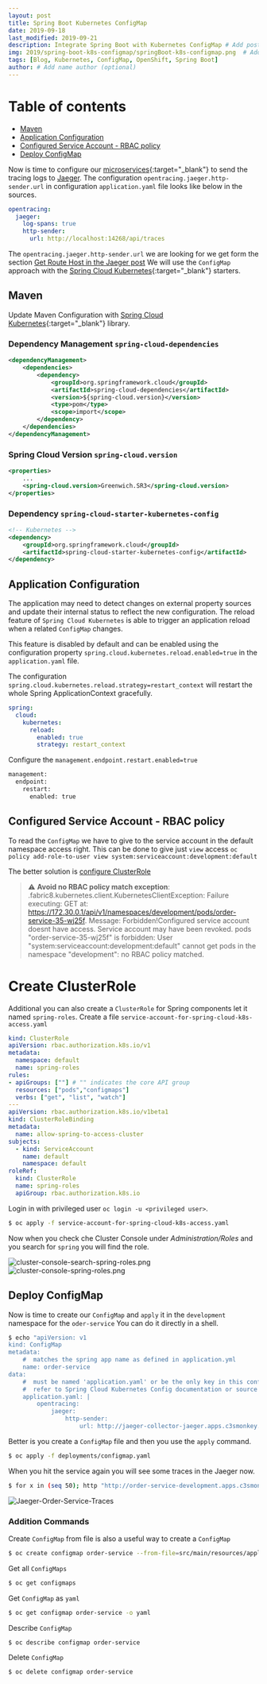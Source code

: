 ```yaml
---
layout: post
title: Spring Boot Kubernetes ConfigMap
date: 2019-09-18
last_modified: 2019-09-21
description: Integrate Spring Boot with Kubernetes ConfigMap # Add post description (optional)
img: 2019/spring-boot-k8s-configmap/springBoot-k8s-configmap.png  # Add image post (optional)
tags: [Blog, Kubernetes, ConfigMap, OpenShift, Spring Boot]
author: # Add name author (optional)
--- 
```


# Table of contents
* [Maven](#MavenConfiguration)
* [Application Configuration](#ApplicationConfiguration)
* [Configured Service Account - RBAC policy](#RBACpolicy)
* [Deploy ConfigMap](#DeployConfigMap)
 
Now is time to configure our [microservices](https://github.com/marzelwidmer/microservices-demo){:target="_blank"} to send the tracing 
logs to [Jaeger](http://blog.marcelwidmer.org/jaeger/). The configuration `opentracing.jaeger.http-sender.url` in configuration `application.yaml` file looks like below in the sources.
```yaml
opentracing:
  jaeger:
    log-spans: true
    http-sender:
      url: http://localhost:14268/api/traces
``` 

The `opentracing.jaeger.http-sender.url` we are looking for we get form the section [Get Route Host in the Jaeger post](http://blog.marcelwidmer.org/jaeger/#GetRouteHost)
We will use the `ConfigMap` approach with the [Spring Cloud Kubernetes](https://spring.io/projects/spring-cloud-kubernetes){:target="_blank"} starters.

## Maven <a name="MavenConfiguration"></a>
Update Maven Configuration with [Spring Cloud Kubernetes](https://cloud.spring.io/spring-cloud-static/spring-cloud-kubernetes/1.0.3.RELEASE/single/spring-cloud-kubernetes.html){:target="_blank"} library.

### Dependency Management `spring-cloud-dependencies`
```xml
<dependencyManagement>
    <dependencies>
        <dependency>
            <groupId>org.springframework.cloud</groupId>
            <artifactId>spring-cloud-dependencies</artifactId>
            <version>${spring-cloud.version}</version>
            <type>pom</type>
            <scope>import</scope>
        </dependency>
    </dependencies>
</dependencyManagement>
```

### Spring Cloud Version `spring-cloud.version` 
```xml
<properties>
    ...
    <spring-cloud.version>Greenwich.SR3</spring-cloud.version>
</properties>
```

### Dependency `spring-cloud-starter-kubernetes-config` 
```xml
<!-- Kubernetes -->
<dependency>
    <groupId>org.springframework.cloud</groupId>
    <artifactId>spring-cloud-starter-kubernetes-config</artifactId>
</dependency>
```

## Application Configuration <a name="ApplicationConfiguration"></a>
The application may need to detect changes on external property sources and update their internal status to reflect the new configuration. 
The reload feature of `Spring Cloud Kubernetes` is able to trigger an application reload when a related `ConfigMap` changes.

This feature is disabled by default and can be enabled using the configuration property `spring.cloud.kubernetes.reload.enabled=true` 
 in the `application.yaml` file.

The configuration `spring.cloud.kubernetes.reload.strategy=restart_context` will restart the whole Spring ApplicationContext gracefully.
               
```yaml
spring:
  cloud:
    kubernetes:
      reload:
        enabled: true
        strategy: restart_context
```
Configure the `management.endpoint.restart.enabled=true`
```bash
management:
  endpoint:
    restart:
      enabled: true
```

## Configured Service Account - RBAC policy <a name="RBACpolicy"></a>
To read the `ConfigMap` we have to give to the service account in the default namespace access right. This can be done to give just 
`view` access `oc policy add-role-to-user view system:serviceaccount:development:default` 
 
The better solution is [configure ClusterRole](#ConfigureClusterRole) 

> ⚠️ **Avoid no RBAC policy match exception**:  
                                        .fabric8.kubernetes.client.KubernetesClientException: 
                                        Failure executing: GET at: https://172.30.0.1/api/v1/namespaces/development/pods/order-service-35-wj25f. 
                                            Message: Forbidden!Configured service account doesnt have access. 
                                            Service account may have been revoked. pods "order-service-35-wj25f" is 
                                                forbidden: User "system:serviceaccount:development:default" cannot get pods in the namespace "development": no RBAC policy matched.
                                         

# Create ClusterRole  <a name="ConfigureClusterRole"></a>
Additional you can also create a `ClusterRole` for Spring components let it named `spring-roles`.
Create a file `service-account-for-spring-cloud-k8s-access.yaml`
```yaml
kind: ClusterRole
apiVersion: rbac.authorization.k8s.io/v1
metadata:
  namespace: default
  name: spring-roles
rules:
- apiGroups: [""] # "" indicates the core API group
  resources: ["pods","configmaps"]
  verbs: ["get", "list", "watch"]
---
apiVersion: rbac.authorization.k8s.io/v1beta1
kind: ClusterRoleBinding
metadata:
  name: allow-spring-to-access-cluster
subjects:
  - kind: ServiceAccount
    name: default
    namespace: default
roleRef:
  kind: ClusterRole
  name: spring-roles
  apiGroup: rbac.authorization.k8s.io
```

Login in with privileged user `oc login -u <privileged user>`.
```bash
$ oc apply -f service-account-for-spring-cloud-k8s-access.yaml
```

Now when you check che Cluster Console under _Administration/Roles_ and you search for `spring` you will find the role. 

![cluster-console-search-spring-roles.png](/assets/img/2019/spring-boot-k8s-configmap/cluster-console-search-spring-roles.png)
![cluster-console-spring-roles.png](/assets/img/2019/spring-boot-k8s-configmap/cluster-console-spring-roles.png)


## Deploy ConfigMap <a name="DeployConfigMap"></a>
Now is time to create our `ConfigMap` and `apply` it in the `development` namespace for the `oder-service`
You can do it directly in a shell.
```bash
$ echo "apiVersion: v1
kind: ConfigMap
metadata:
    #  matches the spring app name as defined in application.yml
    name: order-service
data:
    #  must be named 'application.yaml' or be the only key in this config
    #  refer to Spring Cloud Kubernetes Config documentation or source code
    application.yaml: |
        opentracing:
            jaeger:
                http-sender:
                    url: http://jaeger-collector-jaeger.apps.c3smonkey.ch/api/traces" | oc apply -f -
```

Better is you create a `ConfigMap` file and then you use the `apply` command.  
```bash
$ oc apply -f deployments/configmap.yaml
```

When you hit the service again you will see some traces in the Jaeger now.
```bash
$ for x in (seq 50); http "http://order-service-development.apps.c3smonkey.ch/api/v1/orders/random"; end
```

![Jaeger-Order-Service-Traces](/assets/img/2019/spring-boot-k8s-configmap/Jaeger-Order-Service-Traces.png)




### Addition Commands
Create `ConfigMap` from file is also a useful way to create a `ConfigMap`
```bash
$ oc create configmap order-service --from-file=src/main/resources/application.yaml
```

Get all `ConfigMaps`
```bash
$ oc get configmaps
```

Get `ConfigMap` as `yaml`
```bash
$ oc get configmap order-service -o yaml
```

Describe `ConfigMap`
```bash
$ oc describe configmap order-service
```

Delete `ConfigMap`
```bash
$ oc delete configmap order-service
```

[jekyll-docs]: https://jekyllrb.com/docs/home
[jekyll-gh]:   https://github.com/jekyll/jekyll
[jekyll-talk]: https://talk.jekyllrb.com/